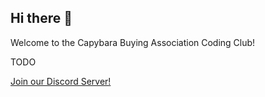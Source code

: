 ## Hi there 👋

Welcome to the Capybara Buying Association Coding Club!

TODO

[Join our Discord Server!](https://discord.gg/U5kdyjVMeY)
